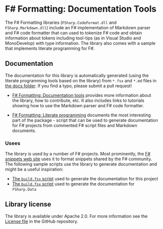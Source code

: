 F# Formatting: Documentation Tools
==================================

The F# Formatting libraries (`FSharp.CodeFormat.dll` and `FSharp.Markdown.dll`) include an F# implementation 
of Markdown parser and F# code formatter that can used to tokenize F# code and obtain information about tokens 
including tool-tips (as in Visual Studio and MonoDevelop) with type information. The library also comes with 
a sample that implements literate programming for F#.

## Documentation 

The documentation for this library is automatically generated (using the literate programming tools based on
the library) from `*.fsx` and `*.md` files in [the docs folder][2]. If you find a typo, please submit a pull request! 

 - [F# Formatting: Documentation tools][3] provides more information about the library, how to contribute, etc. It also
   includes links to tutorials showing how to use the Markdown parser and F# code formatter.
   
 - [F# Formatting: Literate programming][4] documents the most interesting part of the package - script that
   can be used to generate documentation for F# projects from commented F# script files and Markdown documents.

### Usees
The library is used by a number of F# projects. Most prominently, the [F# snippets web site](http://www.fssnip.net)
uses it to format snippets shared by the F# community. The following sample scripts use the library to generate 
documentation and might be a useful inspiration:

 * [The `build.fsx` script](https://github.com/tpetricek/FSharp.Formatting/blob/master/tools/build.fsx) used to generate the documentation for this project
 * [The `build.fsx` script](https://github.com/tpetricek/FSharp.Data/blob/master/tools/build.fsx) used to generate the documentation for `FSharp.Data`

## Library license

The library is available under Apache 2.0. For more information see the [License file][1] in the GitHub repository.

 [1]: https://github.com/tpetricek/FSharp.Formatting/blob/master/LICENSE.md
 [2]: https://github.com/tpetricek/FSharp.Formatting/tree/master/docs
 [3]: http://tpetricek.github.com/FSharp.Formatting/
 [4]: http://tpetricek.github.com/FSharp.Formatting/demo.html
